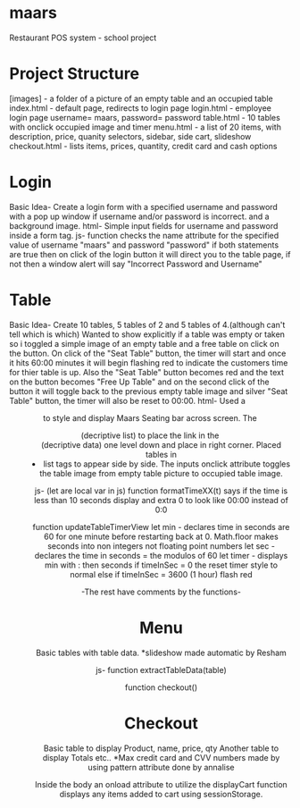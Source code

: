 # maars
Restaurant POS system - school project

# Project Structure
[images]   - a folder of a picture of an empty table and an occupied table
index.html - default page, redirects to login page
login.html - employee login page username= maars, password= password
table.html - 10 tables with onclick occupied image and timer
menu.html  - a list of 20 items, with description, price, quanity selectors, sidebar, side cart, slideshow
checkout.html - lists items, prices, quantity, credit card and cash options

# Login
Basic Idea- Create a login form with a specified username and password with a pop up window if username and/or password is incorrect.
and a background image.
html-
Simple input fields for username and password inside a form tag.
js-
function checks the name attribute for the specified value of username "maars" and password "password" if both statements are true then on click of the login button it will direct you to the table page, if not then a window alert will say "Incorrect Password and Username"

# Table
Basic Idea- Create 10 tables, 5 tables of 2 and 5 tables of 4.(although can't tell which is which) Wanted to show explicitly if a table was empty or taken so i toggled a simple image of an empty table and a free table on click on the button. On click of the "Seat Table" button, the timer will start and once it hits 60:00 minutes it will begin flashing red to indicate the customers time for thier table is up. Also the "Seat Table" button becomes red and the text on the button becomes "Free Up Table" and on the second click of the button it will toggle back to the previous empty table image and silver "Seat Table" button, the timer will also be reset to 00:00. 
html-
Used a <header> to style and display Maars Seating bar across screen. The <dl> (decriptive list) to place the link in the <dd> (decriptive data) one level down and place in right corner.
Placed tables in <li> list tags to appear side by side.
The inputs onclick attribute toggles the table image from empty table picture to occupied table image.

js- (let are local var in js)
function formatTimeXX(t) says if the time is less than 10 seconds display and extra 0 to look like 00:00 instead of 0:0

function updateTableTimerView 
 let min - declares time in seconds are 60 for one minute before restarting back at 0. Math.floor makes seconds into non integers not floating point numbers
 let sec - declares the time in seconds = the modulos of 60
 let timer - displays min with : then seconds
 if timeInSec = 0 the reset timer style to normal else if timeInSec = 3600 (1 hour) flash red
 
 -The rest have comments by the functions-
 
# Menu
Basic tables with table data.
*slideshow made automatic by Resham

js-
function extractTableData(table)

function checkout()

# Checkout 
Basic table to display Product, name, price, qty
Another table to display Totals etc..
*Max credit card and CVV numbers made by using pattern attribute done by annalise

Inside the body an onload attribute to utilize the displayCart function displays any items added to cart using sessionStorage.


 
